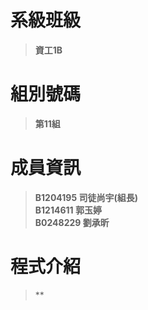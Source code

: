 # **系級班級**
>**資工1B**
# **組別號碼**
>**第11組**

# **成員資訊**
>**B1204195 司徒尚宇(組長)**  
>**B1214611 郭玉婷**  
>**B0248229 劉承昕**  
# **程式介紹**
>**
